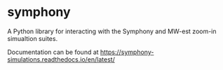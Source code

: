 # symphony
A Python library for interacting with the Symphony and MW-est zoom-in simualtion suites.

Documentation can be found at 
https://symphony-simulations.readthedocs.io/en/latest/
